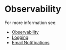 # Observability
For more information see:
- [Observability](Installation/Observability.md)
- [Logging](Installation/Logging.md)
- [Email Notifications](Day2/Notifications.md)
